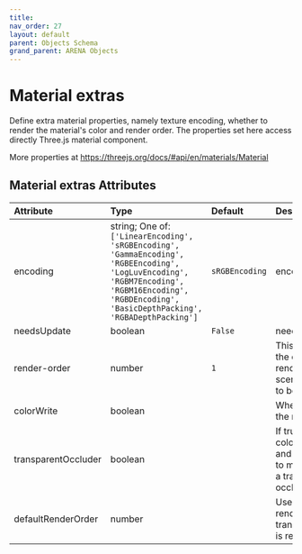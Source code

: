 ```yaml
---
title: 
nav_order: 27
layout: default
parent: Objects Schema
grand_parent: ARENA Objects
---
```



Material extras
===============


Define extra material properties, namely texture encoding, whether to render the material's color and render order. The properties set here access directly Three.js material component. 

More properties at <a href='https://threejs.org/docs/#api/en/materials/Material'>https://threejs.org/docs/#api/en/materials/Material</a>

Material extras Attributes
---------------------------

|Attribute|Type|Default|Description|Required|
| :--- | :--- | :--- | :--- | :--- |
|encoding|string; One of: ```['LinearEncoding', 'sRGBEncoding', 'GammaEncoding', 'RGBEEncoding', 'LogLuvEncoding', 'RGBM7Encoding', 'RGBM16Encoding', 'RGBDEncoding', 'BasicDepthPacking', 'RGBADepthPacking']```|```sRGBEncoding```|encoding|No|
|needsUpdate|boolean|```False```|needsUpdate|No|
|render-order|number|```1```|This value allows the default rendering order of scene graph objects to be overridden.|No|
|colorWrite|boolean||Whether to render the material’s color|No|
|transparentOccluder|boolean||If true, will set colorWrite=false and renderOrder=0 to make the material a transparent occluder.|No|
|defaultRenderOrder|number||Used as the renderOrder when transparentOccluder is reset to false.|No|
